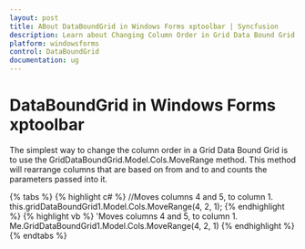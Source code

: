 ```yaml
---
layout: post
title: ABout DataBoundGrid in Windows Forms xptoolbar | Syncfusion
description: Learn about Changing Column Order in Grid Data Bound Grid support in Syncfusion Windows Forms GridDataBoundGrid(Classic) control and more details.
platform: windowsforms
control: DataBoundGrid
documentation: ug
---
```


# DataBoundGrid in Windows Forms xptoolbar

The simplest way to change the column order in a Grid Data Bound Grid is to use the GridDataBoundGrid.Model.Cols.MoveRange method. This method will rearrange columns that are based on from and to and counts the parameters passed into it. 

{% tabs %}
{% highlight c# %}
//Moves columns 4 and 5, to column 1.
this.gridDataBoundGrid1.Model.Cols.MoveRange(4, 2, 1);
{% endhighlight  %}
{% highlight vb %}
'Moves columns 4 and 5, to column 1.
Me.GridDataBoundGrid1.Model.Cols.MoveRange(4, 2, 1)
{% endhighlight  %}
{% endtabs %}